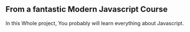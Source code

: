 ## From a fantastic Modern Javascript Course
In this Whole project, You probably will learn everything about Javascript.